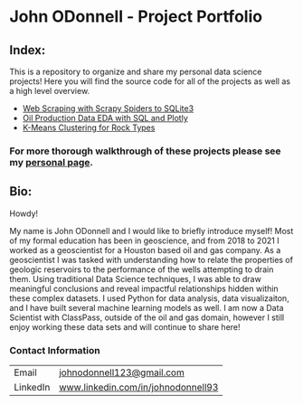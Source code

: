 # John ODonnell - Project Portfolio

## Index:

This is a repository to organize and share my personal data science projects! Here you will find the source code for all of the projects as well as a high level overview. 

- [Web Scraping with Scrapy Spiders to SQLite3](https://github.com/johnodonnell123/Personal_Projects/tree/master/Scraping_Oil_Production)
- [Oil Production Data EDA with SQL and Plotly](https://github.com/johnodonnell123/Personal_Projects/tree/master/Oil_Production_EDA)
- [K-Means Clustering for Rock Types](https://github.com/johnodonnell123/Personal_Projects/tree/master/Cluster_Analysis_Rock_Typing)


### For more thorough walkthrough of these projects please see my [personal page](https://johnodonnell123.github.io).

## Bio:

Howdy! 

My name is John ODonnell and I would like to briefly introduce myself! Most of my formal education has been in geoscience, and from 2018 to 2021 I worked as a geoscientist for a Houston based oil and gas company. As a geoscientist I was tasked with understanding how to relate the properties of geologic reservoirs to the performance of the wells attempting to drain them. Using traditional Data Science techniques, I was able to draw meaningful conclusions and reveal impactful relationships hidden within these complex datasets. I used Python for data analysis, data visualizaiton, and I have built several machine learning models as well. I am now a Data Scientist with ClassPass, outside of the oil and gas domain, however I still enjoy working these data sets and will continue to share here!

### Contact Information

|||
| --- | --- |
|  Email | johnodonnell123@gmail.com |
| LinkedIn | www.linkedin.com/in/johnodonnell93 |
